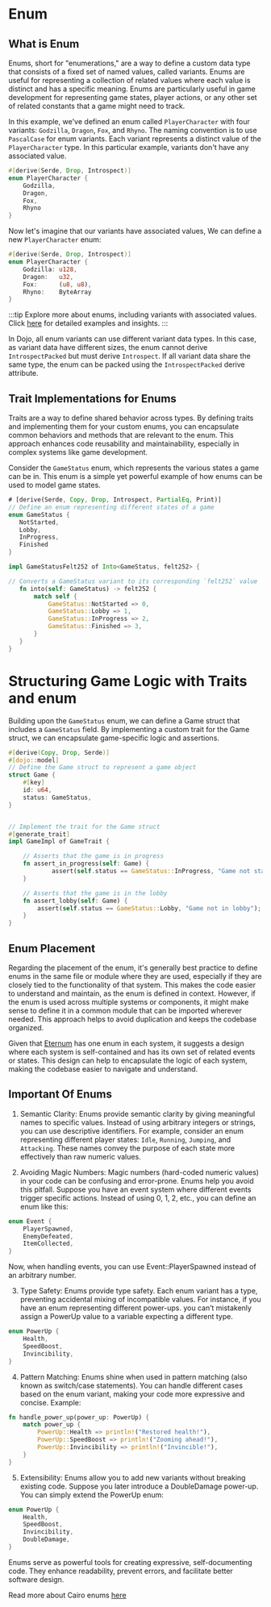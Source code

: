 # Enum

## What is Enum

Enums, short for "enumerations," are a way to define a custom data type that consists of a fixed set of named values, called variants. Enums are useful for representing a collection of related values where each value is distinct and has a specific meaning. Enums are particularly useful in game development for representing game states, player actions, or any other set of related constants that a game might need to track.

In this example, we've defined an enum called `PlayerCharacter` with four variants: `Godzilla`, `Dragon`, `Fox`, and `Rhyno`. The naming convention is to use `PascalCase` for enum variants. Each variant represents a distinct value of the `PlayerCharacter` type. In this particular example, variants don't have any associated value.

```rust
#[derive(Serde, Drop, Introspect)]
enum PlayerCharacter {
    Godzilla,
    Dragon,
    Fox,
    Rhyno
}
```

Now let's imagine that our variants have associated values, We can define a new `PlayerCharacter` enum:

```rust
#[derive(Serde, Drop, Introspect)]
enum PlayerCharacter {
    Godzilla: u128,
    Dragon:   u32,
    Fox:      (u8, u8),
    Rhyno:    ByteArray
}
```

:::tip
Explore more about enums, including variants with associated values. Click [here](https://book.cairo-lang.org/ch06-01-enums.html) for detailed examples and insights.
:::

In Dojo, all enum variants can use different variant data types. In this case, as variant data have different sizes, the enum cannot derive `IntrospectPacked` but must derive `Introspect`. If all variant data share the same type, the enum can be packed using the `IntrospectPacked` derive attribute.  

## Trait Implementations for Enums

Traits are a way to define shared behavior across types. By defining traits and implementing them for your custom enums, you can encapsulate common behaviors and methods that are relevant to the enum. This approach enhances code reusability and maintainability, especially in complex systems like game development.

Consider the `GameStatus` enum, which represents the various states a game can be in. This enum is a simple yet powerful example of how enums can be used to model game states.

```rust
# [derive(Serde, Copy, Drop, Introspect, PartialEq, Print)]
// Define an enum representing different states of a game
enum GameStatus {
   NotStarted,
   Lobby,
   InProgress,
   Finished
}
```

<!-- We define an into trait -->

```rust
impl GameStatusFelt252 of Into<GameStatus, felt252> {

// Converts a GameStatus variant to its corresponding `felt252` value
   fn into(self: GameStatus) -> felt252 {
       match self {
           GameStatus::NotStarted => 0,
           GameStatus::Lobby => 1,
           GameStatus::InProgress => 2,
           GameStatus::Finished => 3,
       }
   }
}
```

# Structuring Game Logic with Traits and enum

Building upon the `GameStatus` enum, we can define a Game struct that includes a `GameStatus` field. By implementing a custom trait for the Game struct, we can encapsulate game-specific logic and assertions.

```rust
#[derive(Copy, Drop, Serde)]
#[dojo::model]
// Define the Game struct to represent a game object
struct Game {
    #[key]
    id: u64,
    status: GameStatus,
}


// Implement the trait for the Game struct
#[generate_trait]
impl GameImpl of GameTrait {

    // Asserts that the game is in progress
    fn assert_in_progress(self: Game) {
            assert(self.status == GameStatus::InProgress, "Game not started");
    }

    // Asserts that the game is in the lobby
    fn assert_lobby(self: Game) {
        assert(self.status == GameStatus::Lobby, "Game not in lobby");
    }
}
```

## Enum Placement

Regarding the placement of the enum, it's generally best practice to define enums in the same file or module where they are used, especially if they are closely tied to the functionality of that system. This makes the code easier to understand and maintain, as the enum is defined in context. However, if the enum is used across multiple systems or components, it might make sense to define it in a common module that can be imported wherever needed. This approach helps to avoid duplication and keeps the codebase organized.

Given that [Eternum](https://github.com/BibliothecaDAO/eternum) has one enum in each system, it suggests a design where each system is self-contained and has its own set of related events or states. This design can help to encapsulate the logic of each system, making the codebase easier to navigate and understand.

## Important Of Enums

1. Semantic Clarity:
   Enums provide semantic clarity by giving meaningful names to specific values. Instead of using arbitrary integers or strings, you can use descriptive identifiers.
   For example, consider an enum representing different player states: `Idle`, `Running`, `Jumping`, and `Attacking`. These names convey the purpose of each state more effectively than raw numeric values.

2. Avoiding Magic Numbers:
   Magic numbers (hard-coded numeric values) in your code can be confusing and error-prone. Enums help you avoid this pitfall.
   Suppose you have an event system where different events trigger specific actions. Instead of using 0, 1, 2, etc., you can define an enum like this:

```rust
enum Event {
    PlayerSpawned,
    EnemyDefeated,
    ItemCollected,
}
```

Now, when handling events, you can use Event::PlayerSpawned instead of an arbitrary number.

3. Type Safety:
   Enums provide type safety. Each enum variant has a type, preventing accidental mixing of incompatible values.
   For instance, if you have an enum representing different power-ups. you can’t mistakenly assign a PowerUp value to a variable expecting a different type.

```rust
enum PowerUp {
    Health,
    SpeedBoost,
    Invincibility,
}
```

4. Pattern Matching:
   Enums shine when used in pattern matching (also known as switch/case statements).
   You can handle different cases based on the enum variant, making your code more expressive and concise. Example:

```rust
fn handle_power_up(power_up: PowerUp) {
    match power_up {
        PowerUp::Health => println!("Restored health!"),
        PowerUp::SpeedBoost => println!("Zooming ahead!"),
        PowerUp::Invincibility => println!("Invincible!"),
    }
}

```

5. Extensibility:
   Enums allow you to add new variants without breaking existing code.
   Suppose you later introduce a DoubleDamage power-up. You can simply extend the PowerUp enum:

```rust
enum PowerUp {
    Health,
    SpeedBoost,
    Invincibility,
    DoubleDamage,
}
```

Enums serve as powerful tools for creating expressive, self-documenting code. They enhance readability, prevent errors, and facilitate better software design.

Read more about Cairo enums [here](https://book.cairo-lang.org/ch06-00-enums-and-pattern-matching.html)
